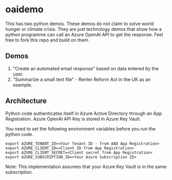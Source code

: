 # oaidemo
This has two python demos. These demos do not claim to solve world hunger or climate crisis. They are just technology demos that show how a python programme can call an Azure OpenAI API to get the response. Feel free to fork this repo and build on them. 

## Demos
1. "Create an automated email response" based on data entered by the user.
2. "Summarize a small text file" - Renter Reform Act in the UK as an example.

## Architecture
Python code authenticates itself in Azure Active Directory through an App Registration. 
Azure OpenAI API Key is stored in Azure Key Vault.

You need to set the following environment variables before you run the python code.

```
export AZURE_TENANT_ID=<Your Tenant ID - from AAD App Registration>
export AZURE_CLIENT_ID=<Client ID from App Registration>
export AZURE_CLIENT_SECRET=<Client secret from App Registration> 
export AZURE_SUBSCRIPTION_ID=<Your Azure Subscription ID>

```
Note: This implementation assumes that your Azure Key Vault is in the same subscription. 
